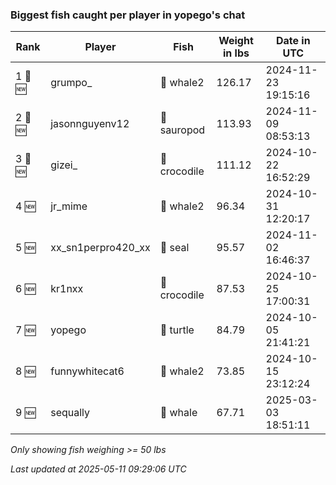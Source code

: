 ### Biggest fish caught per player in yopego's chat
| Rank | Player | Fish | Weight in lbs | Date in UTC |
|------|--------|-----------|---------|-----|
| 1 🥇 🆕 | grumpo_ | 🐋 whale2 | 126.17 | 2024-11-23 19:15:16 |
| 2 🥈 🆕 | jasonnguyenv12 | 🦕 sauropod | 113.93 | 2024-11-09 08:53:13 |
| 3 🥉 🆕 | gizei_ | 🐊 crocodile | 111.12 | 2024-10-22 16:52:29 |
| 4 🆕 | jr_mime | 🐋 whale2 | 96.34 | 2024-10-31 12:20:17 |
| 5 🆕 | xx_sn1perpro420_xx | 🦭 seal | 95.57 | 2024-11-02 16:46:37 |
| 6 🆕 | kr1nxx | 🐊 crocodile | 87.53 | 2024-10-25 17:00:31 |
| 7 🆕 | yopego | 🐢 turtle | 84.79 | 2024-10-05 21:41:21 |
| 8 🆕 | funnywhitecat6 | 🐋 whale2 | 73.85 | 2024-10-15 23:12:24 |
| 9 🆕 | sequally | 🐳 whale | 67.71 | 2025-03-03 18:51:11 |

_Only showing fish weighing >= 50 lbs_

_Last updated at 2025-05-11 09:29:06 UTC_